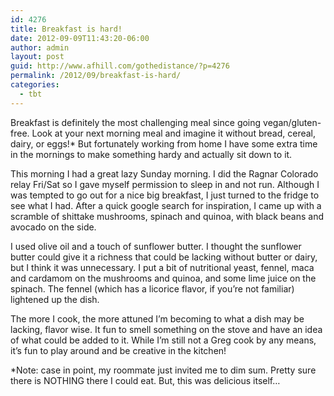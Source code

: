 ```yaml
---
id: 4276
title: Breakfast is hard!
date: 2012-09-09T11:43:20-06:00
author: admin
layout: post
guid: http://www.afhill.com/gothedistance/?p=4276
permalink: /2012/09/breakfast-is-hard/
categories:
  - tbt
---
```

Breakfast is definitely the most challenging meal since going vegan/gluten-free. Look at your next morning meal and imagine it without bread, cereal, dairy, or eggs!* But fortunately working from home I have some extra time in the mornings to make something hardy and actually sit down to it. 

This morning I had a great lazy Sunday morning. I did the Ragnar Colorado relay Fri/Sat so I gave myself permission to sleep in and not run. Although I was tempted to go out for a nice big breakfast, I just turned to the fridge to see what I had. After a quick google search for inspiration, I came up with a scramble of shittake mushrooms, spinach and quinoa, with black beans and avocado on the side.

I used olive oil and a touch of sunflower butter. I thought the sunflower butter could give it a richness that could be lacking without butter or dairy, but I think it was unnecessary. I put a bit of nutritional yeast, fennel, maca and cardamom on the mushrooms and quinoa, and some lime juice on the spinach. The fennel (which has a licorice flavor, if you&#8217;re not familiar) lightened up the dish. 

The more I cook, the more attuned I&#8217;m becoming to what a dish may be lacking, flavor wise. It fun to smell something on the stove and have an idea of what could be added to it. While I&#8217;m still not a Greg cook by any means, it&#8217;s fun to play around and be creative in the kitchen!

*Note: case in point, my roommate just invited me to dim sum. Pretty sure there is NOTHING there I could eat. But, this was delicious itself&#8230;